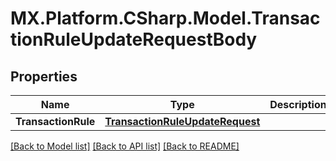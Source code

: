 # MX.Platform.CSharp.Model.TransactionRuleUpdateRequestBody

## Properties

Name | Type | Description | Notes
------------ | ------------- | ------------- | -------------
**TransactionRule** | [**TransactionRuleUpdateRequest**](TransactionRuleUpdateRequest.md) |  | [optional] 

[[Back to Model list]](../README.md#documentation-for-models) [[Back to API list]](../README.md#documentation-for-api-endpoints) [[Back to README]](../README.md)

